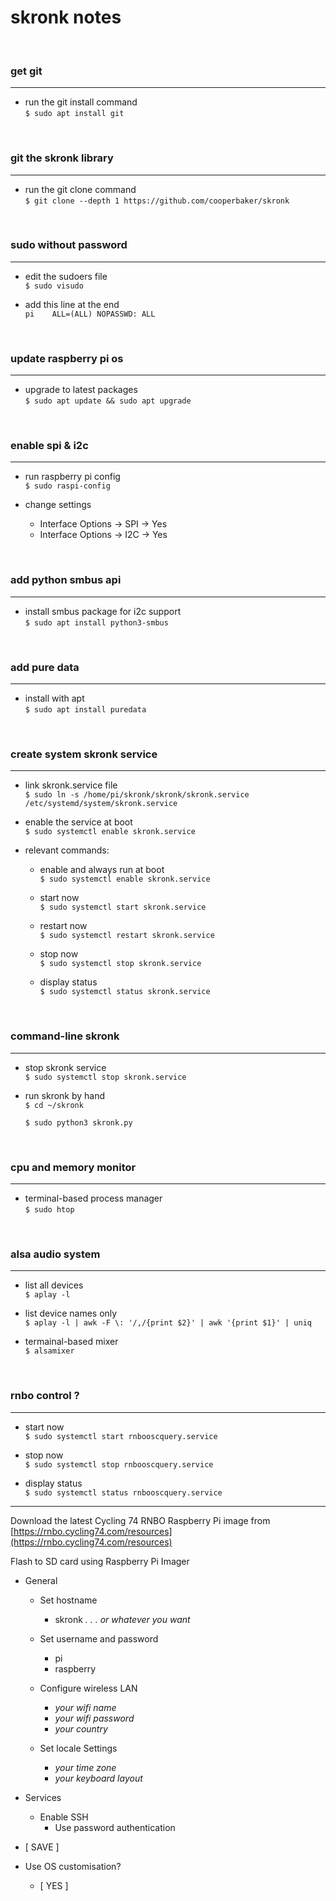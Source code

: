 # skronk notes

&nbsp;
### get git
---
- run the git install command\
  ```$ sudo apt install git```

&nbsp;
### git the skronk library
---
- run the git clone command\
  ```$ git clone --depth 1 https://github.com/cooperbaker/skronk```

&nbsp;
### sudo without password
---
- edit the sudoers file\
  ```$ sudo visudo```

- add this line at the end\
  ```pi    ALL=(ALL) NOPASSWD: ALL```

&nbsp;
### update raspberry pi os
---
- upgrade to latest packages\
  ```$ sudo apt update && sudo apt upgrade```

&nbsp;
### enable spi & i2c
---
- run raspberry pi config\
  ```$ sudo raspi-config```

- change settings
  - Interface Options &rarr; SPI &rarr; Yes
  - Interface Options &rarr; I2C &rarr; Yes

&nbsp;
### add python smbus api
---
- install smbus package for i2c support\
  ```$ sudo apt install python3-smbus```

&nbsp;
### add pure data
---
- install with apt\
  ```$ sudo apt install puredata```

&nbsp;
### create system skronk service
---
  - link skronk.service file\
    ```$ sudo ln -s /home/pi/skronk/skronk/skronk.service /etc/systemd/system/skronk.service```

  - enable the service at boot\
    ```$ sudo systemctl enable skronk.service```

  - relevant commands:
    - enable and always run at boot\
      ```$ sudo systemctl enable skronk.service```

    - start now\
      ```$ sudo systemctl start skronk.service```

    - restart now\
      ```$ sudo systemctl restart skronk.service```

    - stop now\
      ```$ sudo systemctl stop skronk.service```

    - display status\
      ```$ sudo systemctl status skronk.service```

&nbsp;
### command-line skronk
---
- stop skronk service\
  ```$ sudo systemctl stop skronk.service```

- run skronk by hand\
  ```$ cd ~/skronk```

  ```$ sudo python3 skronk.py```


&nbsp;
### cpu and memory monitor
---
- terminal-based process manager\
  ```$ sudo htop```

&nbsp;
### alsa audio system
---
- list all devices\
  ```$ aplay -l```

- list device names only\
  ```$ aplay -l | awk -F \: '/,/{print $2}' | awk '{print $1}' | uniq```

- termainal-based mixer\
  ```$ alsamixer```


&nbsp;
### rnbo control ?
---
- start now\
  ```$ sudo systemctl start rnbooscquery.service```

- stop now\
  ```$ sudo systemctl stop rnbooscquery.service```

- display status\
  ```$ sudo systemctl status rnbooscquery.service```


---

Download the latest Cycling 74 RNBO Raspberry Pi image from\
[https://rnbo.cycling74.com/resources](https://rnbo.cycling74.com/resources)

Flash to SD card using Raspberry Pi Imager
- General
  - Set hostname
    - skronk *. . . or whatever you want*

  - Set username and password
    - pi
    - raspberry

  - Configure wireless LAN
    - *your wifi name*
    - *your wifi password*
    - *your country*

  - Set locale Settings
    - *your time zone*
    - *your keyboard layout*

- Services
  - Enable SSH
    - Use password authentication

- [ SAVE ]
- Use OS customisation?
  - [ YES ]